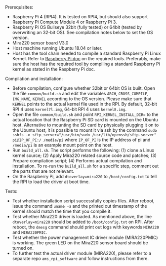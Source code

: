 Prerequisites:
- Raspberry Pi 4 (RPI4). It is tested on RPI4, but should also support Raspberry Pi Compute Module 4 or Raspberry Pi 3.
- Raspberry Pi OS Bullseye 32bit (fully tested) or 64bit (tested by overwriting an 32-bit OS). See compilation notes below to set the OS version.
- Mira220 sensor board V3.0
- Host machine running Ubuntu 18.04 or later.
- Host has the tool chain needed to compile a standard Raspberry Pi Linux Kernel. Refer to [Raspberry Pi doc](https://www.raspberrypi.com/documentation/computers/linux_kernel.html) on the required tools. Preferably, make sure the host has the required tool by compiling a standard Raspberry Pi kernel as stated in the Raspberry Pi doc.

Compilation and installation:
- Before compilation, configure whether 32bit or 64bit OS is built. Open the file `common/build.sh` and edit the variables `ARCH`, `CROSS_COMPILE`, `IMG_NAME`, `KERNEL` according to the OS version. Please make sure that `KERNEL` points to the actual kernel file used in the RPI. By default, 32-bit RPI 4 uses `kernel7l.img`, 64-bit RPI 4 uses `kernel8.img`.
- Open the file `common/build.sh` and point `RPI_KERNEL_INSTALL_DIR=` to the actual location that the Raspberry Pi SD card is mounted on the Ubuntu host. Alternative to mounting the SD card by physically plugging it on to the Ubuntu host, it is possible to mount it via ssh by the command `sudo sshfs -o sftp_server="/usr/bin/sudo /usr/lib/openssh/sftp-server" pi@IP_OF_PI:/ /media/pi` where `IP_OF_PI` is the IP address of pi and `/media/pi` is an example mount point on the host.
- Run `build_all.sh`. The script performs the following: (1) clone a Linux kernel source; (2) Apply Mira220 related source code and patches; (3) Prepare compilation script; (4) Performs actual compilation and installation. To re-run the `build_all.sh` for a specific step, comment out the parts that are not relevant.
- On the Raspberry Pi, add `dtoverlay=mira220` to `/boot/config.txt` to tell the RPI to load the driver at boot time.

Tests:
- Test whether installation script successfully copies files. After reboot, issue the command `uname -a` and the printed out timestamp of the kernel should match the time that you compile it.
- Test whether Mira220 driver is loaded. As mentioned above, the line `dtoverlay=mira220` should be added to `/boot/config.txt` on RPI. After reboot, the `dmesg` command should print out logs with keywords `MIRA220` and `MIRA220PMIC`.
- Test whether the power management IC driver module (MIRA220PMIC) is working. The green LED on the Mira220 sensor board should be turned on.
- To further test the actual driver module (MIRA220), please refer to a separate repo `ams_rpi_software` and follow instructions from there.

